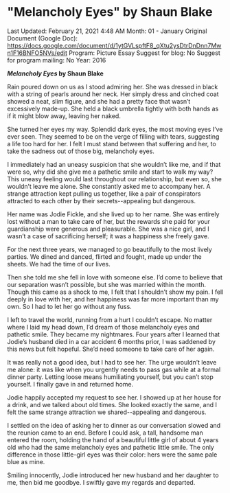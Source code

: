 # "Melancholy Eyes" by Shaun Blake

Last Updated: February 21, 2021 4:48 AM
Month: 01 - January
Original Document (Google Doc): https://docs.google.com/document/d/1ytGVLspftF8_qXtu2ysDtrDnDnn7Mwn1F16BNFO5NVs/edit
Program: Picture Essay
Suggest for blog: No
Suggest for program mailing: No
Year: 2016

***Melancholy Eyes* by Shaun Blake**

Rain poured down on us as I stood admiring her. She was dressed in black with a string of pearls around her neck. Her simply dress and cinched coat showed a neat, slim figure, and she had a pretty face that wasn’t excessively made-up. She held a black umbrella tightly with both hands as if it might blow away, leaving her naked.

She turned her eyes my way. Splendid dark eyes, the most moving eyes I’ve ever seen. They seemed to be on the verge of filling with tears, suggesting a life too hard for her. I felt I must stand between that suffering and her, to take the sadness out of those big, melancholy eyes.

I immediately had an uneasy suspicion that she wouldn’t like me, and if that were so, why did she give me a pathetic smile and start to walk my way? This uneasy feeling would last throughout our relationship, but even so, she wouldn’t leave me alone. She constantly asked me to accompany her. A strange attraction kept pulling us together, like a pair of conspirators attracted to each other by their secrets--appealing but dangerous.

Her name was Jodie Fickle, and she lived up to her name. She was entirely lost without a man to take care of her, but the rewards she paid for your guardianship were generous and pleasurable. She was a nice girl, and I wasn’t a case of sacrificing herself; it was a happiness she freely gave.

For the next three years, we managed to go beautifully to the most lively parties. We dined and danced, flirted and fought, made up under the sheets. We had the time of our lives.

Then she told me she fell in love with someone else. I’d come to believe that our separation wasn’t possible, but she was married within the month. Though this came as a shock to me, I felt that I shouldn’t show my pain. I fell deeply in love with her, and her happiness was far more important than my own. So I had to let her go without any fuss.

I left to travel the world, running from a hurt I couldn’t escape. No matter where I laid my head down, I’d dream of those melancholy eyes and pathetic smile. They became my nightmares. Four years after I learned that Jodie’s husband died in a car accident 6 months prior, I was saddened by this news but felt hopeful. She’d need someone to take care of her again.

It was really not a good idea, but I had to see her. The urge wouldn’t leave me alone: it was like when you urgently needs to pass gas while at a formal dinner party. Letting loose means humiliating yourself, but you can’t stop yourself. I finally gave in and returned home.

Jodie happily accepted my request to see her. I showed up at her house for a drink, and we talked about old times. She looked exactly the same, and I felt the same strange attraction we shared--appealing and dangerous.

I settled on the idea of asking her to dinner as our conversation slowed and the reunion came to an end. Before I could ask, a tall, handsome man entered the room, holding the hand of a beautiful little girl of about 4 years old who had the same melancholy eyes and pathetic little smile. The only difference in those little-girl eyes was their color: hers were the same pale blue as mine.

Smiling innocently, Jodie introduced her new husband and her daughter to me, then bid me goodbye. I swiftly gave my regards and departed.